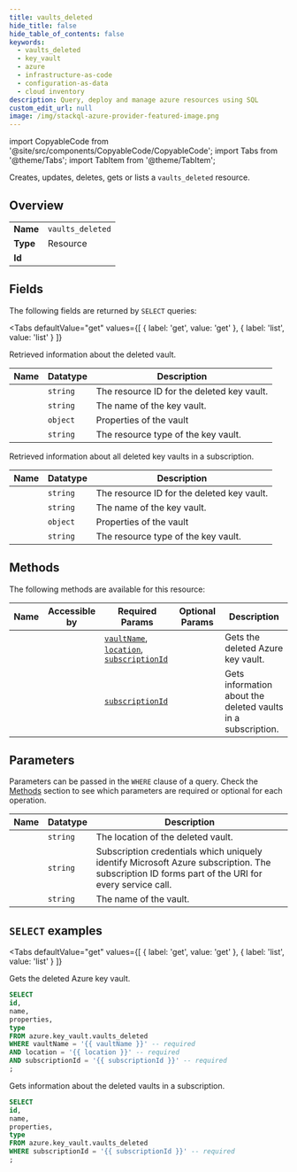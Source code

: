 ```yaml
--- 
title: vaults_deleted
hide_title: false
hide_table_of_contents: false
keywords:
  - vaults_deleted
  - key_vault
  - azure
  - infrastructure-as-code
  - configuration-as-data
  - cloud inventory
description: Query, deploy and manage azure resources using SQL
custom_edit_url: null
image: /img/stackql-azure-provider-featured-image.png
---
```


import CopyableCode from '@site/src/components/CopyableCode/CopyableCode';
import Tabs from '@theme/Tabs';
import TabItem from '@theme/TabItem';

Creates, updates, deletes, gets or lists a <code>vaults_deleted</code> resource.

## Overview
<table><tbody>
<tr><td><b>Name</b></td><td><code>vaults_deleted</code></td></tr>
<tr><td><b>Type</b></td><td>Resource</td></tr>
<tr><td><b>Id</b></td><td><CopyableCode code="azure.key_vault.vaults_deleted" /></td></tr>
</tbody></table>

## Fields

The following fields are returned by `SELECT` queries:

<Tabs
    defaultValue="get"
    values={[
        { label: 'get', value: 'get' },
        { label: 'list', value: 'list' }
    ]}
>
<TabItem value="get">

Retrieved information about the deleted vault.

<table>
<thead>
    <tr>
    <th>Name</th>
    <th>Datatype</th>
    <th>Description</th>
    </tr>
</thead>
<tbody>
<tr>
    <td><CopyableCode code="id" /></td>
    <td><code>string</code></td>
    <td>The resource ID for the deleted key vault.</td>
</tr>
<tr>
    <td><CopyableCode code="name" /></td>
    <td><code>string</code></td>
    <td>The name of the key vault.</td>
</tr>
<tr>
    <td><CopyableCode code="properties" /></td>
    <td><code>object</code></td>
    <td>Properties of the vault</td>
</tr>
<tr>
    <td><CopyableCode code="type" /></td>
    <td><code>string</code></td>
    <td>The resource type of the key vault.</td>
</tr>
</tbody>
</table>
</TabItem>
<TabItem value="list">

Retrieved information about all deleted key vaults in a subscription.

<table>
<thead>
    <tr>
    <th>Name</th>
    <th>Datatype</th>
    <th>Description</th>
    </tr>
</thead>
<tbody>
<tr>
    <td><CopyableCode code="id" /></td>
    <td><code>string</code></td>
    <td>The resource ID for the deleted key vault.</td>
</tr>
<tr>
    <td><CopyableCode code="name" /></td>
    <td><code>string</code></td>
    <td>The name of the key vault.</td>
</tr>
<tr>
    <td><CopyableCode code="properties" /></td>
    <td><code>object</code></td>
    <td>Properties of the vault</td>
</tr>
<tr>
    <td><CopyableCode code="type" /></td>
    <td><code>string</code></td>
    <td>The resource type of the key vault.</td>
</tr>
</tbody>
</table>
</TabItem>
</Tabs>

## Methods

The following methods are available for this resource:

<table>
<thead>
    <tr>
    <th>Name</th>
    <th>Accessible by</th>
    <th>Required Params</th>
    <th>Optional Params</th>
    <th>Description</th>
    </tr>
</thead>
<tbody>
<tr>
    <td><a href="#get"><CopyableCode code="get" /></a></td>
    <td><CopyableCode code="select" /></td>
    <td><a href="#parameter-vaultName"><code>vaultName</code></a>, <a href="#parameter-location"><code>location</code></a>, <a href="#parameter-subscriptionId"><code>subscriptionId</code></a></td>
    <td></td>
    <td>Gets the deleted Azure key vault.</td>
</tr>
<tr>
    <td><a href="#list"><CopyableCode code="list" /></a></td>
    <td><CopyableCode code="select" /></td>
    <td><a href="#parameter-subscriptionId"><code>subscriptionId</code></a></td>
    <td></td>
    <td>Gets information about the deleted vaults in a subscription.</td>
</tr>
</tbody>
</table>

## Parameters

Parameters can be passed in the `WHERE` clause of a query. Check the [Methods](#methods) section to see which parameters are required or optional for each operation.

<table>
<thead>
    <tr>
    <th>Name</th>
    <th>Datatype</th>
    <th>Description</th>
    </tr>
</thead>
<tbody>
<tr id="parameter-location">
    <td><CopyableCode code="location" /></td>
    <td><code>string</code></td>
    <td>The location of the deleted vault.</td>
</tr>
<tr id="parameter-subscriptionId">
    <td><CopyableCode code="subscriptionId" /></td>
    <td><code>string</code></td>
    <td>Subscription credentials which uniquely identify Microsoft Azure subscription. The subscription ID forms part of the URI for every service call.</td>
</tr>
<tr id="parameter-vaultName">
    <td><CopyableCode code="vaultName" /></td>
    <td><code>string</code></td>
    <td>The name of the vault.</td>
</tr>
</tbody>
</table>

## `SELECT` examples

<Tabs
    defaultValue="get"
    values={[
        { label: 'get', value: 'get' },
        { label: 'list', value: 'list' }
    ]}
>
<TabItem value="get">

Gets the deleted Azure key vault.

```sql
SELECT
id,
name,
properties,
type
FROM azure.key_vault.vaults_deleted
WHERE vaultName = '{{ vaultName }}' -- required
AND location = '{{ location }}' -- required
AND subscriptionId = '{{ subscriptionId }}' -- required
;
```
</TabItem>
<TabItem value="list">

Gets information about the deleted vaults in a subscription.

```sql
SELECT
id,
name,
properties,
type
FROM azure.key_vault.vaults_deleted
WHERE subscriptionId = '{{ subscriptionId }}' -- required
;
```
</TabItem>
</Tabs>
